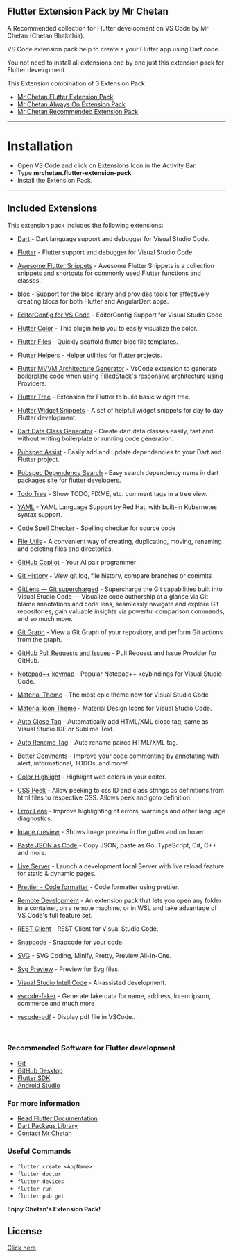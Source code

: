 ## Flutter Extension Pack by Mr Chetan

A Recommended collection for Flutter development on VS Code by Mr Chetan (Chetan Bhalothia).

VS Code extension pack help to create a your Flutter app using Dart code.

You not need to install all extensions one by one just this extension pack for Flutter development.

This Extension combination of 3 Extension Pack 
* [Mr Chetan Flutter Extension Pack](https://marketplace.visualstudio.com/items?itemName=MrChetan.flutter)
* [Mr Chetan Always On Extension Pack](https://marketplace.visualstudio.com/items?itemName=MrChetan.alwayson)
* [Mr Chetan Recommended Extension Pack](https://marketplace.visualstudio.com/items?itemName=MrChetan.recommended)


---

# Installation

- Open VS Code and click on Extensions Icon in the Activity Bar.
- Type **mrchetan.flutter-extension-pack**
- Install the Extension Pack.
---

## Included Extensions

This extension pack includes the following extensions:

* [Dart](https://marketplace.visualstudio.com/items?itemName=Dart-Code.dart-code) - Dart language support and debugger for Visual Studio Code.

* [Flutter](https://marketplace.visualstudio.com/items?itemName=Dart-Code.flutter) - Flutter support and debugger for Visual Studio Code.

* [Awesome Flutter Snippets](https://marketplace.visualstudio.com/items?itemName=Nash.awesome-flutter-snippets) - Awesome Flutter Snippets is a collection snippets and shortcuts for commonly used Flutter functions and classes.

* [bloc](https://marketplace.visualstudio.com/items?itemName=FelixAngelov.bloc) - Support for the bloc library and provides tools for effectively creating blocs for both Flutter and AngularDart apps.

* [EditorConfig for VS Code](https://marketplace.visualstudio.com/items?itemName=EditorConfig.EditorConfig) - EditorConfig Support for Visual Studio Code.

* [Flutter Color](https://marketplace.visualstudio.com/items?itemName=circlecodesolution.ccs-flutter-color) - This plugin help you to easily visualize the color.

- [Flutter Files](https://marketplace.visualstudio.com/items?itemName=gornivv.vscode-flutter-files) - Quickly scaffold flutter bloc file templates.

* [Flutter Helpers](https://marketplace.visualstudio.com/items?itemName=aksharpatel47.vscode-flutter-helper) - Helper utilities for flutter projects.

* [Flutter MVVM Architecture Generator](https://marketplace.visualstudio.com/items?itemName=madhukesh040011.flutter-mvvm-architecture-generator) - VsCode extension to generate boilerplate code when using FilledStack's responsive architecture using Providers.

* [Flutter Tree](https://marketplace.visualstudio.com/items?itemName=marcelovelasquez.flutter-tree) - Extension for Flutter to build basic widget tree.

* [Flutter Widget Snippets](https://marketplace.visualstudio.com/items?itemName=alexisvt.flutter-snippets) - A set of helpful widget snippets for day to day Flutter development.

* [Dart Data Class Generator](https://marketplace.visualstudio.com/items?itemName=bendixma.dart-data-class-generator) - Create dart data classes easily, fast and without writing boilerplate or running code generation.

* [Pubspec Assist](https://marketplace.visualstudio.com/items?itemName=jeroen-meijer.pubspec-assist) - Easily add and update dependencies to your Dart and Flutter project.

* [Pubspec Dependency Search](https://marketplace.visualstudio.com/items?itemName=everettjf.pubspec-dependency-search) - Easy search dependency name in dart packages site for flutter developers.
* [Todo Tree](https://marketplace.visualstudio.com/items?itemName=everettjf.gruntfuggly.todo-tree) - Show TODO, FIXME, etc. comment tags in a tree view.

* [YAML](https://marketplace.visualstudio.com/items?itemName=redhat.vscode-yaml) - YAML Language Support by Red Hat, with built-in Kubernetes syntax support.



* [Code Spell Checker](https://marketplace.visualstudio.com/items?itemName=streetsidesoftware.code-spell-checker) - Spelling checker for source code

* [File Utils](https://marketplace.visualstudio.com/items?itemName=sleistner.vscode-fileutils) - A convenient way of creating, duplicating, moving, renaming and deleting files and directories.

* [GitHub Copilot](https://marketplace.visualstudio.com/items?itemName=GitHub.copilot) - Your AI pair programmer

* [Git History](https://marketplace.visualstudio.com/items?itemName=donjayamanne.githistory) - View git log, file history, compare branches or commits

* [GitLens — Git supercharged](https://marketplace.visualstudio.com/items?itemName=eamodio.gitlens) - Supercharge the Git capabilities built into Visual Studio Code — Visualize code authorship at a glance via Git blame annotations and code lens, seamlessly navigate and explore Git repositories, gain valuable insights via powerful comparison commands, and so much more.

* [Git Graph](https://marketplace.visualstudio.com/items?itemName=mhutchie.git-graph) - View a Git Graph of your repository, and perform Git actions from the graph.

* [GitHub Pull Requests and Issues](https://marketplace.visualstudio.com/items?itemName=GitHub.vscode-pull-request-github) - Pull Request and Issue Provider for GitHub.

* [Notepad++ keymap](https://marketplace.visualstudio.com/items?itemName=ms-vscode.notepadplusplus-keybindings) - Popular Notepad++ keybindings for Visual Studio Code.

* [Material Theme](https://marketplace.visualstudio.com/items?itemName=Equinusocio.vsc-material-theme) - The most epic theme now for Visual Studio Code

* [Material Icon Theme](https://marketplace.visualstudio.com/items?itemName=PKief.material-icon-theme) - Material Design Icons for Visual Studio Code.

* [Auto Close Tag](https://marketplace.visualstudio.com/items?itemName=formulahendry.auto-close-tag) - Automatically add HTML/XML close tag, same as Visual Studio IDE or Sublime Text.

* [Auto Rename Tag](https://marketplace.visualstudio.com/items?itemName=formulahendry.auto-rename-tag) - Auto rename paired HTML/XML tag.

* [Better Comments](https://marketplace.visualstudio.com/items?itemName=aaron-bond.better-comments) - Improve your code commenting by annotating with alert, informational, TODOs, and more!.

* [Color Highlight](https://marketplace.visualstudio.com/items?itemName=naumovs.color-highlight) - Highlight web colors in your editor.

* [CSS Peek](https://marketplace.visualstudio.com/items?itemName=pranaygp.vscode-css-peek) - Allow peeking to css ID and class strings as definitions from html files to respective CSS. Allows peek and goto definition.

* [Error Lens](https://marketplace.visualstudio.com/items?itemName=usernamehw.errorlens) - Improve highlighting of errors, warnings and other language diagnostics.


* [Image preview](https://marketplace.visualstudio.com/items?itemName=kisstkondoros.vscode-gutter-preview) - Shows image preview in the gutter and on hover

* [Paste JSON as Code](https://marketplace.visualstudio.com/items?itemName=quicktype.quicktype) - Copy JSON, paste as Go, TypeScript, C#, C++ and more.

* [Live Server](https://marketplace.visualstudio.com/items?itemName=ritwickdey.LiveServer) - Launch a development local Server with live reload feature for static & dynamic pages.

* [Prettier - Code formatter](https://marketplace.visualstudio.com/items?itemName=esbenp.prettier-vscode) - Code formatter using prettier.

* [Remote Development](https://marketplace.visualstudio.com/items?itemName=ms-vscode-remote.vscode-remote-extensionpack) - An extension pack that lets you open any folder in a container, on a remote machine, or in WSL and take advantage of VS Code's full feature set.

* [REST Client](https://marketplace.visualstudio.com/items?itemName=humao.rest-client) - REST Client for Visual Studio Code.

* [Snapcode](https://marketplace.visualstudio.com/items?itemName=moyu.snapcode) -  Snapcode for your code.

* [SVG](https://marketplace.visualstudio.com/items?itemName=jock.svg) - SVG Coding, Minify, Pretty, Preview All-In-One.

* [Svg Preview](https://marketplace.visualstudio.com/items?itemName=SimonSiefke.svg-preview) - Preview for Svg files.

* [Visual Studio IntelliCode](https://marketplace.visualstudio.com/items?itemName=VisualStudioExptTeam.vscodeintellicode) - AI-assisted development.

* [vscode-faker](https://marketplace.visualstudio.com/items?itemName=deerawan.vscode-faker) - Generate fake data for name, address, lorem ipsum, commerce and much more

* [vscode-pdf](https://marketplace.visualstudio.com/items?itemName=tomoki1207.pdf) - Display pdf file in VSCode..

<br>

### Recommended Software for Flutter development

* [Git](https://git-scm.com/)
* [GitHub Desktop](https://desktop.github.com/)
* [Flutter SDK](https://flutter.dev/docs/get-started/install)
* [Android Studio](https://developer.android.com/studio)


### For more information

* [Read Flutter Documentation](https://flutter.dev/docs)
* [Dart Packegs Library](https://pub.dev/)
* [Contact Mr Chetan](https://mrchetan.com/)
### Useful Commands

* `flutter create <AppName>` 
* `flutter doctor`
* `flutter devices`
* `flutter run`
* `flutter pub get`

**Enjoy Chetan's Extension Pack!**

## License
<a href="https://github.com/mrchetan/FlutterFullExtensionPack/blob/master/LICENSE">Click here</a>
